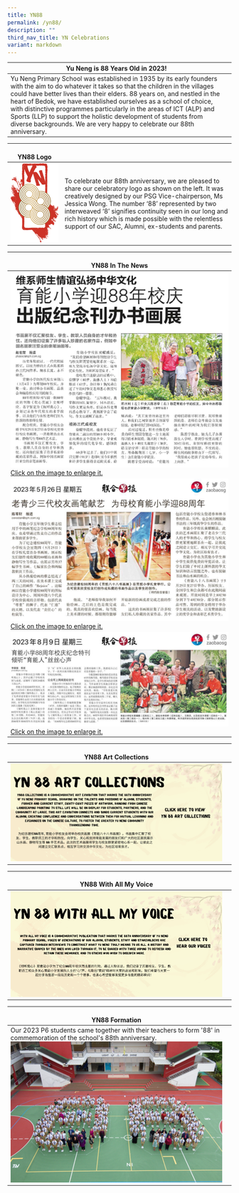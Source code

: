 ```yaml
---
title: YN88
permalink: /yn88/
description: ""
third_nav_title: YN Celebrations
variant: markdown
---
```

| Yu Neng is 88 Years Old in 2023! |  |
| -------- | -------- |
|Yu Neng Primary School was established in 1935 by its early founders with the aim to do whatever it takes so that the children in the villages could have better lives than their elders. 88 years on, and nestled in the heart of Bedok, we have established ourselves as a school of choice, with distinctive programmes particularly in the areas of ICT (ALP) and Sports (LLP) to support the holistic development of students from diverse backgrounds. We are very happy to celebrate our 88th anniversary.|

|<br>YN88 Logo |  |
| -------- | -------- |
|![](/images/YN88-logo-final.png)  |To celebrate our 88th anniversary, we are pleased to share our celebratory logo as shown on the left. It was creatively designed by our PSG Vice-chairperson, Ms Jessica Wong. The number ‘88’ represented by two interweaved ‘8’ signifies continuity seen in our long and rich history which is made possible with the relentless support of our SAC, Alumni, ex-students and parents.|

| <br><b>YN88 In The News</b> |
| -------- | 
| <a href="/images/YN88%20paper%20article.png"><img src="/images/YN88%20paper%20article.png">Click on the image to enlarge it.</a>   |
| <a href="/images/yn88%20news.jfif"><img src="/images/yn88%20news.jfif">Click on the image to enlarge it.</a>    |
| <a href="/images/article%203.jfif"><img src="/images/article%203.jfif">Click on the image to enlarge it.</a>   


|<br>YN88 Art Collections |  |
| -------- | -------- |
<a href="https://www.yunengpri.moe.edu.sg/yn88artcollections/"><img src="/images/YN88%20Collections.png"></a> |

|<br>YN88 With All My Voice  |  |
| -------- | -------- |
<a href="https://go.gov.sg/yn88wamv"><img src="/images/yn88%20with%20all%20my%20voice4.png"></a>|


|<br>YN88 Formation  |  |
| -------- | -------- |
Our 2023 P6 students came together with their teachers to form '88' in commemoration of the school's 88th anniversary. ![YN88 formation](/images/yn88%20formation.jpg)|